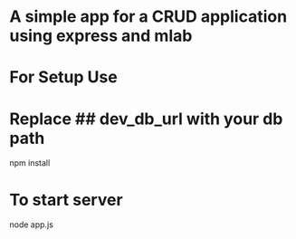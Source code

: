  
# A simple app for a CRUD application using express and mlab

# For Setup Use 

# Replace ## dev_db_url  with your db path


npm install

# To start server

node app.js




